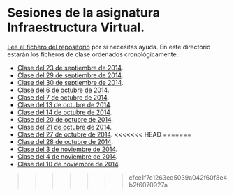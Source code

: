 # Sesiones de la asignatura Infraestructura Virtual.

[Lee el fichero del repositorio](../README.md) por si necesitas ayuda. En este directorio estarán los ficheros de clase ordenados cronológicamente.

* [Clase del 23 de septiembre de 2014](1.md).
* [Clase del 29 de septiembre de 2014](2.md).
* [Clase del 30 de septiembre de 2014](3.md).
* [Clase del 6 de octubre de 2014](4.md).
* [Clase del 7 de octubre de 2014](5.md).
* [Clase del 13 de octubre de 2014](6.md).
* [Clase del 14 de octubre de 2014](7.md).
* [Clase del 20 de octubre de 2014](8.md).
* [Clase del 21 de octubre de 2014](9.md).
* [Clase del 27 de octubre de 2014](10.md).
<<<<<<< HEAD
=======
* [Clase del 28 de octubre de 2014](11.md).
* [Clase del 3 de noviembre de 2014](12.md).
* [Clase del 4 de noviembre de 2014](13.md).
* [Clase del 10 de noviembre de 2014](14.md).
>>>>>>> cfce1f7c1263ed5039a042f60f8e4b2f6070927a
